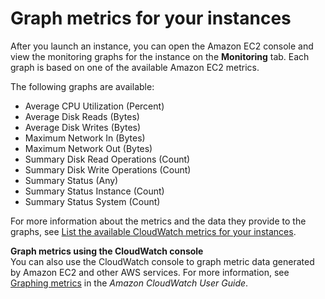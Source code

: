 # Graph metrics for your instances<a name="graphs-in-the-aws-management-console"></a>

After you launch an instance, you can open the Amazon EC2 console and view the monitoring graphs for the instance on the **Monitoring** tab\. Each graph is based on one of the available Amazon EC2 metrics\.

The following graphs are available:
+ Average CPU Utilization \(Percent\)
+ Average Disk Reads \(Bytes\)
+ Average Disk Writes \(Bytes\)
+ Maximum Network In \(Bytes\)
+ Maximum Network Out \(Bytes\)
+ Summary Disk Read Operations \(Count\)
+ Summary Disk Write Operations \(Count\)
+ Summary Status \(Any\)
+ Summary Status Instance \(Count\)
+ Summary Status System \(Count\)

For more information about the metrics and the data they provide to the graphs, see [List the available CloudWatch metrics for your instances](viewing_metrics_with_cloudwatch.md)\.

**Graph metrics using the CloudWatch console**  
You can also use the CloudWatch console to graph metric data generated by Amazon EC2 and other AWS services\. For more information, see [Graphing metrics](https://docs.aws.amazon.com/AmazonCloudWatch/latest/monitoring/graph_metrics.html) in the *Amazon CloudWatch User Guide*\.